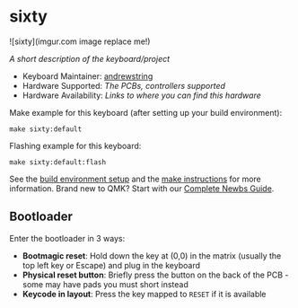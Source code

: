 # sixty

![sixty](imgur.com image replace me!)

*A short description of the keyboard/project*

* Keyboard Maintainer: [andrewstring](https://github.com/andrewstring)
* Hardware Supported: *The PCBs, controllers supported*
* Hardware Availability: *Links to where you can find this hardware*

Make example for this keyboard (after setting up your build environment):

    make sixty:default

Flashing example for this keyboard:

    make sixty:default:flash

See the [build environment setup](https://docs.qmk.fm/#/getting_started_build_tools) and the [make instructions](https://docs.qmk.fm/#/getting_started_make_guide) for more information. Brand new to QMK? Start with our [Complete Newbs Guide](https://docs.qmk.fm/#/newbs).

## Bootloader

Enter the bootloader in 3 ways:

* **Bootmagic reset**: Hold down the key at (0,0) in the matrix (usually the top left key or Escape) and plug in the keyboard
* **Physical reset button**: Briefly press the button on the back of the PCB - some may have pads you must short instead
* **Keycode in layout**: Press the key mapped to `RESET` if it is available
